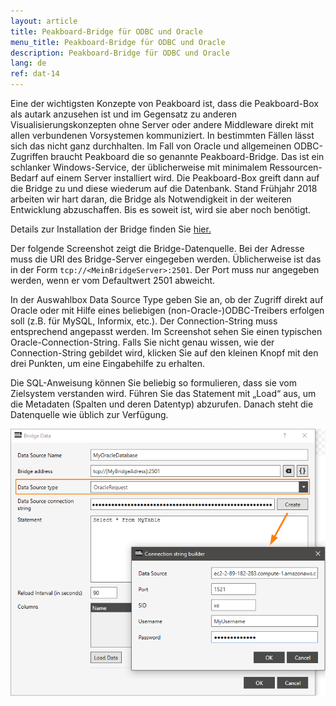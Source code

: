 ```yaml
---
layout: article
title: Peakboard-Bridge für ODBC und Oracle
menu_title: Peakboard-Bridge für ODBC und Oracle
description: Peakboard-Bridge für ODBC und Oracle
lang: de
ref: dat-14
---
```

Eine der wichtigsten Konzepte von Peakboard ist, dass die Peakboard-Box als autark anzusehen ist und im Gegensatz zu anderen Visualisierungskonzepten ohne Server oder andere Middleware direkt mit allen verbundenen Vorsystemen kommuniziert. In bestimmten Fällen lässt sich das nicht ganz durchhalten. Im Fall von Oracle und allgemeinen ODBC-Zugriffen braucht Peakboard die so genannte Peakboard-Bridge. Das ist ein schlanker Windows-Service, der üblicherweise mit minimalem Ressourcen-Bedarf auf einem Server installiert wird. Die Peakboard-Box greift dann auf die Bridge zu und diese wiederum auf die Datenbank. Stand Frühjahr 2018 arbeiten wir hart daran, die Bridge als Notwendigkeit in der weiteren Entwicklung abzuschaffen. Bis es soweit ist, wird sie aber noch benötigt.

Details zur Installation der Bridge finden Sie [hier.](/administration/01-de-install.html)

Der folgende Screenshot zeigt die Bridge-Datenquelle. Bei der Adresse muss die URI des Bridge-Server eingegeben werden. Üblicherweise ist das in der Form `tcp://<MeinBridgeServer>:2501`. Der Port muss nur angegeben werden, wenn er vom Defaultwert 2501 abweicht.

In der Auswahlbox Data Source Type geben Sie an, ob der Zugriff direkt auf Oracle oder mit Hilfe eines beliebigen (non-Oracle-)ODBC-Treibers erfolgen soll (z.B. für MySQL, Informix, etc.). Der Connection-String muss entsprechend angepasst werden. Im Screenshot sehen Sie einen typischen Oracle-Connection-String. Falls Sie nicht genau wissen, wie der Connection-String gebildet wird, klicken Sie auf den kleinen Knopf mit den drei Punkten, um eine Eingabehilfe zu erhalten.

Die SQL-Anweisung können Sie beliebig so formulieren, dass sie vom Zielsystem verstanden wird. Führen Sie das Statement mit „Load“ aus, um die Metadaten (Spalten und deren Datentyp) abzurufen. Danach steht die Datenquelle wie üblich zur Verfügung.

![Bridge Data Dialog](/assets/images/data-sources/peakboard-bridge/data-source-bridge.png)
